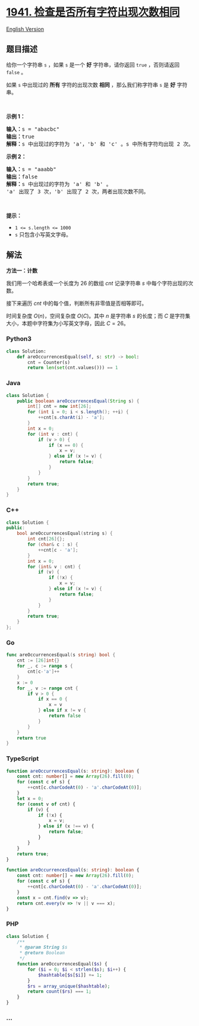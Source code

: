 # [1941. 检查是否所有字符出现次数相同](https://leetcode.cn/problems/check-if-all-characters-have-equal-number-of-occurrences)

[English Version](/solution/1900-1999/1941.Check%20if%20All%20Characters%20Have%20Equal%20Number%20of%20Occurrences/README_EN.md)

## 题目描述

<!-- 这里写题目描述 -->

<p>给你一个字符串 <code>s</code> ，如果 <code>s</code> 是一个 <strong>好</strong> 字符串，请你返回 <code>true</code> ，否则请返回 <code>false</code> 。</p>

<p>如果 <code>s</code> 中出现过的 <strong>所有</strong> 字符的出现次数 <strong>相同</strong> ，那么我们称字符串 <code>s</code> 是 <strong>好</strong> 字符串。</p>

<p> </p>

<p><strong>示例 1：</strong></p>

<pre><b>输入：</b>s = "abacbc"
<b>输出：</b>true
<b>解释：</b>s 中出现过的字符为 'a'，'b' 和 'c' 。s 中所有字符均出现 2 次。
</pre>

<p><strong>示例 2：</strong></p>

<pre><b>输入：</b>s = "aaabb"
<b>输出：</b>false
<b>解释：</b>s 中出现过的字符为 'a' 和 'b' 。
'a' 出现了 3 次，'b' 出现了 2 次，两者出现次数不同。
</pre>

<p> </p>

<p><strong>提示：</strong></p>

<ul>
	<li><code>1 &lt;= s.length &lt;= 1000</code></li>
	<li><code>s</code> 只包含小写英文字母。</li>
</ul>

## 解法

<!-- 这里可写通用的实现逻辑 -->

**方法一：计数**

我们用一个哈希表或一个长度为 $26$ 的数组 $cnt$ 记录字符串 $s$ 中每个字符出现的次数。

接下来遍历 $cnt$ 中的每个值，判断所有非零值是否相等即可。

时间复杂度 $O(n)$，空间复杂度 $O(C)$。其中 $n$ 是字符串 $s$ 的长度；而 $C$ 是字符集大小，本题中字符集为小写英文字母，因此 $C=26$。

<!-- tabs:start -->

### **Python3**

<!-- 这里可写当前语言的特殊实现逻辑 -->

```python
class Solution:
    def areOccurrencesEqual(self, s: str) -> bool:
        cnt = Counter(s)
        return len(set(cnt.values())) == 1
```

### **Java**

<!-- 这里可写当前语言的特殊实现逻辑 -->

```java
class Solution {
    public boolean areOccurrencesEqual(String s) {
        int[] cnt = new int[26];
        for (int i = 0; i < s.length(); ++i) {
            ++cnt[s.charAt(i) - 'a'];
        }
        int x = 0;
        for (int v : cnt) {
            if (v > 0) {
                if (x == 0) {
                    x = v;
                } else if (x != v) {
                    return false;
                }
            }
        }
        return true;
    }
}
```

### **C++**

```cpp
class Solution {
public:
    bool areOccurrencesEqual(string s) {
        int cnt[26]{};
        for (char& c : s) {
            ++cnt[c - 'a'];
        }
        int x = 0;
        for (int& v : cnt) {
            if (v) {
                if (!x) {
                    x = v;
                } else if (x != v) {
                    return false;
                }
            }
        }
        return true;
    }
};
```

### **Go**

```go
func areOccurrencesEqual(s string) bool {
	cnt := [26]int{}
	for _, c := range s {
		cnt[c-'a']++
	}
	x := 0
	for _, v := range cnt {
		if v > 0 {
			if x == 0 {
				x = v
			} else if x != v {
				return false
			}
		}
	}
	return true
}
```

### **TypeScript**

```ts
function areOccurrencesEqual(s: string): boolean {
    const cnt: number[] = new Array(26).fill(0);
    for (const c of s) {
        ++cnt[c.charCodeAt(0) - 'a'.charCodeAt(0)];
    }
    let x = 0;
    for (const v of cnt) {
        if (v) {
            if (!x) {
                x = v;
            } else if (x !== v) {
                return false;
            }
        }
    }
    return true;
}
```

```ts
function areOccurrencesEqual(s: string): boolean {
    const cnt: number[] = new Array(26).fill(0);
    for (const c of s) {
        ++cnt[c.charCodeAt(0) - 'a'.charCodeAt(0)];
    }
    const x = cnt.find(v => v);
    return cnt.every(v => !v || v === x);
}
```

### **PHP**

```php
class Solution {
    /**
     * @param String $s
     * @return Boolean
     */
    function areOccurrencesEqual($s) {
        for ($i = 0; $i < strlen($s); $i++) {
            $hashtable[$s[$i]] += 1;
        }
        $rs = array_unique($hashtable);
        return count($rs) === 1;
    }
}
```

### **...**

```

```

<!-- tabs:end -->
